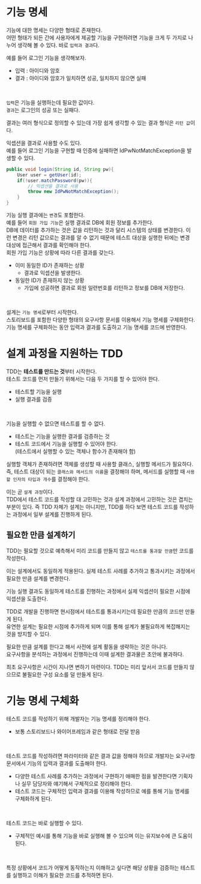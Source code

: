 # 기능 명세
기능에 대한 명세는 다양한 형태로 존재한다.<br>
어떤 형태가 되든 간에 사용자에게 제공할 기능을 구현하려면 기능을 크게 두 가지로 나누어 생각해 볼 수 있다. 바로 `입력과 결과`다. <br>

예를 들어 로그인 기능을 생각해보자.
* 입력 : 아이디와 암호
* 결과 : 아이디와 암호가 일치하면 성공, 일치하지 않으면 실패
<br>

`입력`은 기능을 실행하는데 필요한 값이다. <br>
`결과`는 로그인의 성공 또는 실패다. <br>

결과는 여러 형식으로 정의할 수 있는데 가장 쉽게 생각할 수 있는 결과 형식은 `리턴 값`이다. <br>

익셉션을 결과로 사용할 수도 있다.<br>
예를 들어 로그인 기능을 구현할 때 인증에 실패하면 IdPwNotMatchException을 발생할 수 있다.
````java
public void login(String id, String pw){
    User user = getUser(id);
    if(!user.matchPassword(pw)){
        // 익셉션을 결과로 사용
        throw new IdPwNotMatchException();
    }
}
````

기능 실행 결과에는 `변경`도 포함한다.<br>
예를 들어 `회원 가입 기능`은 실행 결과로 DB에 회원 정보를 추가한다.<br>
DB에 데이터를 추가하는 것은 값을 리턴하는 것과 달리 시스템의 상태를 변경한다. 이런 변경은 리턴 값으로는 결과를 알 수 없기 때문에 테스트 대상을 실행한 뒤에는 변경 대상에 접근해서 결과를 확인해야 한다. <br>
회원 가입 기능은 상황에 따라 다른 결과를 갖는다.
* 이미 동일한 ID가 존재하는 상황
  * 결과로 익셉션을 발생한다.
* 동일한 ID가 존재하지 않는 상황
  * 가입에 성공하면 결과로 회원 일련번호를 리턴하고 정보를 DB에 저장한다. 
<br>

설계는 `기능 명세`로부터 시작한다. <br>
스토리보드를 포함한 다양한 형태의 요구사항 문서를 이용해서 기능 명세를 구체화한다.<br>
기능 명세를 구체화하는 동안 입력과 결과를 도출하고 기능 명세를 코드에 반영한다. 

# 설계 과정을 지원하는 TDD
TDD는 **테스트를 만드는 것**부터 시작한다. <br>
테스트 코드를 먼저 만들기 위해서는 다음 두 가지를 할 수 있어야 한다. 
* 테스트할 기능을 실행
* 실행 결과를 검증
<br>

기능을 실행할 수 없으면 테스트를 할 수 없다. 
* 테스트는 기능을 실행한 결과를 검증하는 것
* 테스트 코드에서 기능을 실행할 수 있어야 한다. <br>(테스트에서 실행할 수 있는 객체나 함수가 존재해야 함)

실행할 객체가 존재하려면 객체를 생성할 때 사용할 클래스, 실행할 메서드가 필요하다. <br>
즉, 테스트 대상이 되는 `클래스와 메서드의 이름`을 결정해야 하며, 메서드를 실행할 때 `사용할 인자의 타입과 개수`를 결정해야 한다. <br>

이는 곧 `설계 과정`이다. 
<br>
TDD에서 테스트 코드를 작성할 대 고민하는 것과 설계 과정에서 고민하는 것은 겹치는 부분이 있다.
즉 TDD 자체가 설계는 아니지만, TDD를 하다 보면 테스트 코드를 작성하는 과정에서 일부 설계를 진행하게 된다. 

## 필요한 만큼 설계하기
TDD는 필요할 것으로 예측해서 미리 코드를 만들지 않고 `테스트를 통과할 만큼`만 코드를 작성한다.<br>

이는 설계에서도 동일하게 적용된다. 실제 테스트 사례를 추가하고 통과시키는 과정에서 필요한 만큼 설계를 변경한다.<br>

기능 실행 결과도 동일하게 테스트를 진행하는 과정에서 실제 익셉션이 필요한 시점에 익셉션을 도출한다.<br>

TDD로 개발을 진행하면 현시점에서 테스트를 통과시키는데 필요한 만큼의 코드만 만들게 된다. <br>
유연한 설계는 필요한 시점에 추가하게 되며 이를 통해 설계가 불필요하게 복잡해지는 것을 방지할 수 있다. <br>

필요한 만큼 설계를 한다고 해서 사전에 설계 활동을 생략하는 것은 아니다.<br>
요구사항을 분석하는 과정에서 진행하는데 이때 설계한 결과물은 초안에 불과하다. <br>

최초 요구사항은 시간이 지나면 변하기 마련이다. TDD는 미리 앞서서 코드를 만들지 않으므로 불필요한 구성 요소를 덜 만들게 된다. 

# 기능 명세 구체화
테스트 코드를 작성하기 위해 개발자는 기능 명세를 정리해야 한다.
* 보통 스토리보드나 와이어프레임과 같은 형태로 전달 받음
<br>

테스트 코드를 작성하려면 파라미터와 같은 결과 값을 정해야 하므로 개발자는 요구사항 문서에서 기능의 입력과 결과를 도출해야 한다.<br>
* 다양한 테스트 사례를 추가하는 과정에서 구현하기 애매한 점을 발견한다면 기획자나 실무 담당자와 얘기해서 구체적으로 정리해야 한다.
* 테스트 코드는 구체적인 입력과 결과를 이용해 작성하므로 예를 통해 기능 명세를 구체화하게 된다. 
<br>

테스트 코드는 바로 실행할 수 있다. 
* 구체적인 예시를 통해 기능을 바로 실행해 볼 수 있으며 이는 유지보수에 큰 도움이 된다. 
<br>

특정 상황에서 코드가 어떻게 동작하는지 이해하고 싶다면 해당 상황을 검증하는 테스트를 실행하고 이해가 필요한 코드를 추적하면 된다.